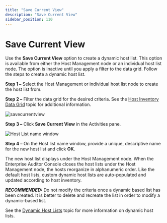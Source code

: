 ```yaml
---
title: "Save Current View"
description: "Save Current View"
sidebar_position: 110
---
```


# Save Current View

Use the **Save Current View** option to create a dynamic host list. This option is available from
either the Host Management node or an individual host list node. The option is inactive until you
apply a filter to the data grid. Follow the steps to create a dynamic host list.

**Step 1 –** Select the Host Management or individual host list node to create the host list from.

**Step 2 –** Filter the data grid for the desired criteria. See the
[Host Inventory Data Grid](/docs/accessanalyzer/11.6/admin/hostmanagement/datagrid.md)
topic for additional information.

![savecurrentview](/img/product_docs/accessanalyzer/11.6/admin/hostmanagement/actions/savecurrentview.webp)

**Step 3 –** Click **Save Current View** in the Activities pane.

![Host List name window](/img/product_docs/accessanalyzer/11.6/admin/hostmanagement/actions/hostlistname.webp)

**Step 4 –** On the Host list name window, provide a unique, descriptive name for the new host list
and click **OK**.

The new host list displays under the Host Management node. When the Enterprise Auditor Console
closes the host lists under the Host Management node, the hosts reorganize in alphanumeric order.
Like the default host lists, custom dynamic host lists are auto-populated and updated according to
host inventory.

**_RECOMMENDED:_** Do not modify the criteria once a dynamic based list has been created. It is
better to delete and recreate the list in order to modify a dynamic-based list.

See the
[Dynamic Host Lists](/docs/accessanalyzer/11.6/admin/hostmanagement/lists.md#dynamic-host-lists)
topic for more information on dynamic host lists.
